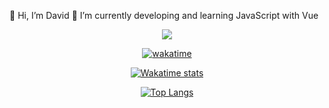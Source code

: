👋 Hi, I’m David
🌱 I’m currently developing and learning JavaScript with Vue

<p align="center">
  <img src ="https://github-readme-streak-stats.herokuapp.com?user=davidoliveirax&theme=radical&hide_border=true&background=FFFFFF00">
  
  <br>
<div align="center">

[![wakatime](https://wakatime.com/badge/user/018bd451-c78c-49ca-8f12-46c8c8a4fcf9.svg)](https://wakatime.com/@018bd451-c78c-49ca-8f12-46c8c8a4fcf9)

[![Wakatime stats](https://github-readme-stats.vercel.app/api/wakatime?username=davidoliveirax&layout=compact&langs_count=10&theme=radical&hide_border=true)](https://github.com/anuraghazra/github-readme-stats)

[![Top Langs](https://github-readme-stats.vercel.app/api/top-langs/?username=davidoliveirax&layout=donut&langs_count=10&theme=radical&hide_border=true)](https://github.com/anuraghazra/github-readme-stats)
